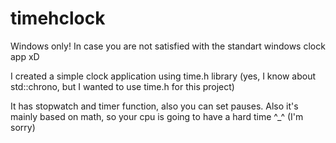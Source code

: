 # timehclock

Windows only!
In case you are not satisfied with the standart windows clock app xD

I created a simple clock application using time.h library 
(yes, I know about std::chrono, but I wanted to use time.h for this project)

It has stopwatch and timer function, also you can set pauses.
Also it's mainly based on math, so your cpu is going to have a hard time ^_^ (I'm sorry)
